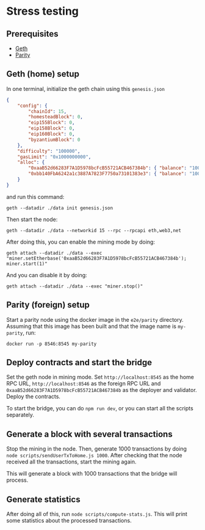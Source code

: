 # Stress testing

## Prerequisites

- [Geth](https://geth.ethereum.org/)
- [Parity](https://www.parity.io/)

## Geth (home) setup

In one terminal, initialize the geth chain using this `genesis.json`

```json
{
    "config": {
        "chainId": 15,
        "homesteadBlock": 0,
        "eip155Block": 0,
        "eip158Block": 0,
        "eip160Block": 0,
        "byzantiumBlock": 0
    },
    "difficulty": "100000",
    "gasLimit": "0x1000000000",
    "alloc": {
        "0xaaB52d66283F7A1D5978bcFcB55721ACB467384b": { "balance": "1000000000000000000000" },
        "0xbb140FbA6242a1c3887A7823F7750a73101383e3": { "balance": "1000000000000000000000" }
    }
}
```

and run this command:

```
geth --datadir ./data init genesis.json
```

Then start the node:

```
geth --datadir ./data --networkid 15 --rpc --rpcapi eth,web3,net
```

After doing this, you can enable the mining mode by doing:

```
geth attach --datadir ./data --exec "miner.setEtherbase('0xaaB52d66283F7A1D5978bcFcB55721ACB467384b'); miner.start(1)"
```

And you can disable it by doing:

```
geth attach --datadir ./data --exec "miner.stop()"
```

## Parity (foreign) setup

Start a parity node using the docker image in the `e2e/parity` directory.
Assuming that this image has been built and that the image name is `my-parity`,
run:

```
docker run -p 8546:8545 my-parity
```

## Deploy contracts and start the bridge

Set the geth node in mining mode. Set `http://localhost:8545` as the home RPC
URL, `http://localhost:8546` as the foreign RPC URL and
`0xaaB52d66283F7A1D5978bcFcB55721ACB467384b` as the deployer and validator.
Deploy the contracts.

To start the bridge, you can do `npm run dev`, or you can start all the scripts
separately.

## Generate a block with several transactions

Stop the mining in the node. Then, generate 1000 transactions by doing
`node scripts/sendUserTxToHome.js 1000`. After checking that the node received
all the transactions, start the mining again.

This will generate a block with 1000 transactions that the bridge will process.

## Generate statistics

After doing all of this, run `node scripts/compute-stats.js`. This will print
some statistics about the processed transactions.
